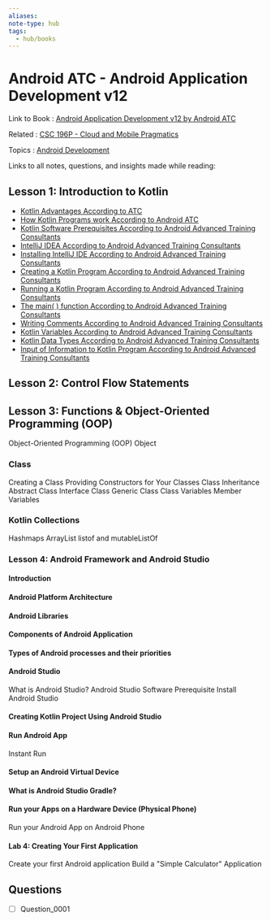 ```yaml
---
aliases:
note-type: hub
tags:
  - hub/books
---
```


# Android ATC - Android Application Development v12

Link to Book : [Android Application Development v12 by Android ATC](https://androidatc.com/public/_signin.php)

Related : [CSC 196P - Cloud and Mobile Pragmatics](../CSC%20196P%20-%20Cloud%20and%20Mobile%20Pragmatics/README.md)

Topics : [Android Development](../../4-hub-notes-🚉/Android%20Development.md)

Links to all notes, questions, and insights made while reading:

## Lesson 1: Introduction to Kotlin

- [Kotlin Advantages According to ATC](Kotlin%20Advantages%20According%20to%20ATC.md)
- [How Kotlin Programs work According to Android ATC](How%20Kotlin%20Programs%20work%20According%20to%20Android%20ATC.md)
- [Kotlin Software Prerequisites According to Android Advanced Training Consultants](Kotlin%20Software%20Prerequisites%20According%20to%20Android%20Advanced%20Training%20Consultants)
- [IntelliJ IDEA According to Android Advanced Training Consultants](IntelliJ%20IDEA%20According%20to%20Android%20Advanced%20Training%20Consultants)
- [Installing IntelliJ IDE According to Android Advanced Training Consultants](Installing%20IntelliJ%20IDE%20According%20to%20Android%20Advanced%20Training%20Consultants)
- [Creating a Kotlin Program According to Android Advanced Training Consultants](Creating%20a%20Kotlin%20Program%20According%20to%20Android%20Advanced%20Training%20Consultants)
- [Running a Kotlin Program According to Android Advanced Training Consultants](Running%20a%20Kotlin%20Program%20According%20to%20Android%20Advanced%20Training%20Consultants)
- [The main( ) function According to Android Advanced Training Consultants](The%20main(%20)%20function%20According%20to%20Android%20Advanced%20Training%20Consultants)
- [Writing Comments According to Android Advanced Training Consultants](Writing%20Comments%20According%20to%20Android%20Advanced%20Training%20Consultants)
- [Kotlin Variables According to Android Advanced Training Consultants](Kotlin%20Variables%20According%20to%20Android%20Advanced%20Training%20Consultants)
- [Kotlin Data Types According to Android Advanced Training Consultants](Kotlin%20Data%20Types%20According%20to%20Android%20Advanced%20Training%20Consultants)
- [Input of Information to Kotlin Program According to Android Advanced Training Consultants](Input%20of%20Information%20to%20Kotlin%20Program%20According%20to%20Android%20Advanced%20Training%20Consultants)

## Lesson 2: Control Flow Statements

## Lesson 3: Functions & Object-Oriented Programming (OOP)

Object-Oriented Programming (OOP)
Object

### Class

Creating a Class
Providing Constructors for Your Classes
Class Inheritance
Abstract Class
Interface Class
Generic Class
Class Variables
Member Variables

### Kotlin Collections

Hashmaps
ArrayList
listof and mutableListOf

### Lesson 4: Android Framework and Android Studio

#### Introduction

#### Android Platform Architecture

#### Android Libraries

#### Components of Android Application

#### Types of Android processes and their priorities

#### Android Studio

What is Android Studio?
Android Studio Software Prerequisite
Install Android Studio

#### Creating Kotlin Project Using Android Studio

#### Run Android App

Instant Run

#### Setup an Android Virtual Device

#### What is Android Studio Gradle?

#### Run your Apps on a Hardware Device (Physical Phone)

Run your Android App on Android Phone

#### Lab 4: Creating Your First Application

Create your first Android application
Build a "Simple Calculator" Application

## Questions

- [ ] Question_0001
